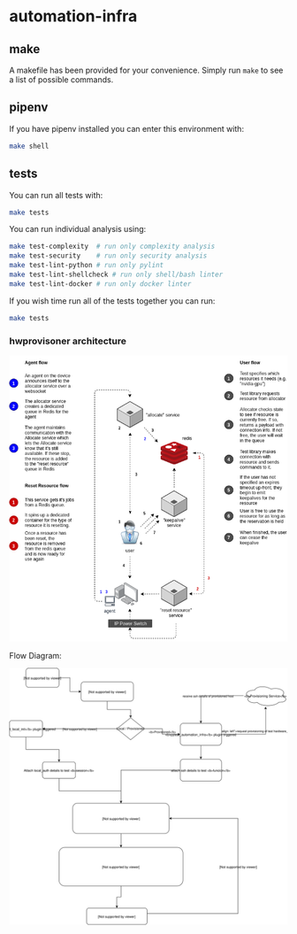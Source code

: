 automation-infra
================

make
----

A makefile has been provided for your convenience. Simply run `make` to see a
list of possible commands.

pipenv
------

If you have pipenv installed you can enter this environment with:

```sh
make shell
```

tests
-----

You can run all tests with:

```sh
make tests
```

You can run individual analysis using:

```sh
make test-complexity  # run only complexity analysis
make test-security    # run only security analysis
make test-lint-python # run only pylint
make test-lint-shellcheck # run only shell/bash linter
make test-lint-docker # run only docker linter
```

If you wish time run all of the tests together you can run:

```sh
make tests
```

### hwprovisoner architecture

![hwprovisioner architecture](./hwprovisioner/media/hw_provisioner.png)

Flow Diagram:

![Alt](media/automation_infra_flow_design.svg)
